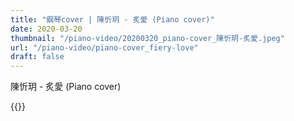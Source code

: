 ```yaml
---
title: "鋼琴cover | 陳忻玥 - 炙愛 (Piano cover)"
date: 2020-03-20
thumbnail: "/piano-video/20200320_piano-cover_陳忻玥-炙愛.jpeg"
url: "/piano-video/piano-cover_fiery-love"
draft: false
---
```


陳忻玥 - 炙愛 (Piano cover)

{{<youtube gn-jin8wyR4>}}

